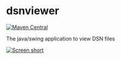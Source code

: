 dsnviewer
===========
[![Maven Central](https://img.shields.io/maven-central/v/com.github.javadev/dsnviewer.svg)](http://search.maven.org/#search%7Cga%7C1%7Cg%3A%22com.github.javadev%22%20AND%20a%3A%22dsnviewer%22)

The java/swing application to view DSN files

[![Screen short](https://raw.github.com/javadev/dsnviewer/master/dsnviewer.png)](https://github.com/javadev/dsnviewer/)
